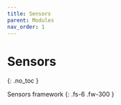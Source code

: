 ```yaml
---
title: Sensors
parent: Modules
nav_order: 1
---
```


# Sensors
{: .no_toc }

Sensors framework
{: .fs-6 .fw-300 }

